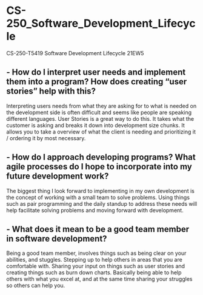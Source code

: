# CS-250_Software_Development_Lifecycle
CS-250-T5419 Software Development Lifecycle 21EW5

## - How do I interpret user needs and implement them into a program? How does creating “user stories” help with this?

Interpreting users needs from what they are asking for to what is needed on the development side is often difficult and seems like people are speaking different languages. User Stories is a great way to do this. It takes what the customer is asking and breaks it down into development size chunks. It allows you to take a overview of what the client is needing and prioritizing it / ordering it by most necessary.

## - How do I approach developing programs? What agile processes do I hope to incorporate into my future development work?

The biggest thing I look forward to implementing in my own development is the concept of working with a small team to solve problems. Using things such as pair programming and the daily standup to address these needs will help facilitate solving problems and moving forward with development.

## - What does it mean to be a good team member in software development?

Being a good team member, involves things such as being clear on your abilities, and stuggles. Stepping up to help others in areas that you are comfortable with. Sharing your input on things such as user stories and creating things such as burn down charts. Basically being able to help others with what you excel at, and at the same time sharing your struggles so others can help you.

